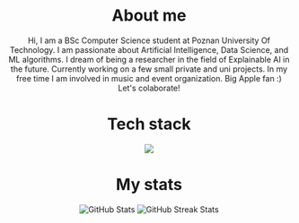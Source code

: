 <div align="center">

# About me

Hi, I am a BSc Computer Science student at Poznan University Of Technology. I am passionate about Artificial Intelligence, Data Science, and ML algorithms. I dream of being a researcher in the field of Explainable AI in the future. Currently working on a few small private and uni projects. In my free time I am involved in music and event organization. Big Apple fan :)
Let's colaborate!

# Tech stack

<p align="center">
  <a href="https://skillicons.dev">
    <img src="https://skillicons.dev/icons?i=git,py,cpp,pytorch,vim,bash,sklearn,apple" />
  </a>
</p>

# My stats

![GitHub Stats](https://github-readme-stats.vercel.app/api?username=OgrodowskiJedrzej&theme=dark&hide_border=false&include_all_commits=true&count_private=true)
![GitHub Streak Stats](https://github-readme-streak-stats.herokuapp.com/?user=OgrodowskiJedrzej&theme=dark&hide_border=false)

</div>
